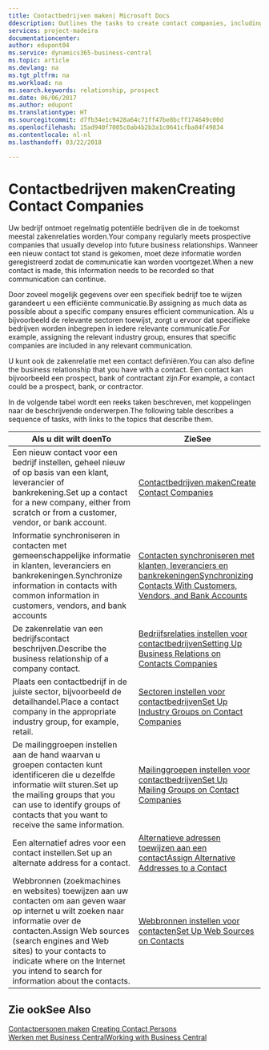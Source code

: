 ```yaml
---
title: Contactbedrijven maken| Microsoft Docs
ddescription: Outlines the tasks to create contact companies, including assigning relevant data about prospects and defining the business relationships you have with companies.
services: project-madeira
documentationcenter: 
author: edupont04
ms.service: dynamics365-business-central
ms.topic: article
ms.devlang: na
ms.tgt_pltfrm: na
ms.workload: na
ms.search.keywords: relationship, prospect
ms.date: 06/06/2017
ms.author: edupont
ms.translationtype: HT
ms.sourcegitcommit: d7fb34e1c9428a64c71ff47be8bcff174649c00d
ms.openlocfilehash: 15ad940f7005c0ab4b2b3a1c0641cfba84f49834
ms.contentlocale: nl-nl
ms.lasthandoff: 03/22/2018

---
```

# <a name="creating-contact-companies"></a><span data-ttu-id="28d44-102">Contactbedrijven maken</span><span class="sxs-lookup"><span data-stu-id="28d44-102">Creating Contact Companies</span></span>
<span data-ttu-id="28d44-103">Uw bedrijf ontmoet regelmatig potentiële bedrijven die in de toekomst meestal zakenrelaties worden.</span><span class="sxs-lookup"><span data-stu-id="28d44-103">Your company regularly meets prospective companies that usually develop into future business relationships.</span></span> <span data-ttu-id="28d44-104">Wanneer een nieuw contact tot stand is gekomen, moet deze informatie worden geregistreerd zodat de communicatie kan worden voortgezet.</span><span class="sxs-lookup"><span data-stu-id="28d44-104">When a new contact is made, this information needs to be recorded so that communication can continue.</span></span>

<span data-ttu-id="28d44-105">Door zoveel mogelijk gegevens over een specifiek bedrijf toe te wijzen garandeert u een efficiënte communicatie.</span><span class="sxs-lookup"><span data-stu-id="28d44-105">By assigning as much data as possible about a specific company ensures efficient communication.</span></span> <span data-ttu-id="28d44-106">Als u bijvoorbeeld de relevante sectoren toewijst, zorgt u ervoor dat specifieke bedrijven worden inbegrepen in iedere relevante communicatie.</span><span class="sxs-lookup"><span data-stu-id="28d44-106">For example, assigning the relevant industry group, ensures that specific companies are included in any relevant communication.</span></span>

<span data-ttu-id="28d44-107">U kunt ook de zakenrelatie met een contact definiëren.</span><span class="sxs-lookup"><span data-stu-id="28d44-107">You can also define the business relationship that you have with a contact.</span></span> <span data-ttu-id="28d44-108">Een contact kan bijvoorbeeld een prospect, bank of contractant zijn.</span><span class="sxs-lookup"><span data-stu-id="28d44-108">For example, a contact could be a prospect, bank, or contractor.</span></span>

<span data-ttu-id="28d44-109">In de volgende tabel wordt een reeks taken beschreven, met koppelingen naar de beschrijvende onderwerpen.</span><span class="sxs-lookup"><span data-stu-id="28d44-109">The following table describes a sequence of tasks, with links to the topics that describe them.</span></span>

| <span data-ttu-id="28d44-110">Als u dit wilt doen</span><span class="sxs-lookup"><span data-stu-id="28d44-110">To</span></span> | <span data-ttu-id="28d44-111">Zie</span><span class="sxs-lookup"><span data-stu-id="28d44-111">See</span></span> |
| --- | --- |
| <span data-ttu-id="28d44-112">Een nieuw contact voor een bedrijf instellen, geheel nieuw of op basis van een klant, leverancier of bankrekening.</span><span class="sxs-lookup"><span data-stu-id="28d44-112">Set up a contact for a new company, either from scratch or from a customer, vendor, or bank account.</span></span> |[<span data-ttu-id="28d44-113">Contactbedrijven maken</span><span class="sxs-lookup"><span data-stu-id="28d44-113">Create Contact Companies</span></span>](marketing-how-create-contact-companies.md) |
| <span data-ttu-id="28d44-114">Informatie synchroniseren in contacten met gemeenschappelijke informatie in klanten, leveranciers en bankrekeningen.</span><span class="sxs-lookup"><span data-stu-id="28d44-114">Synchronize information in contacts with common information in customers, vendors, and bank accounts</span></span> |[<span data-ttu-id="28d44-115">Contacten synchroniseren met klanten, leveranciers en bankrekeningen</span><span class="sxs-lookup"><span data-stu-id="28d44-115">Synchronizing Contacts With Customers, Vendors, and Bank Accounts</span></span>](marketing-synchronize-contacts-customers-vendors-bank-accounts.md) |
| <span data-ttu-id="28d44-116">De zakenrelatie van een bedrijfscontact beschrijven.</span><span class="sxs-lookup"><span data-stu-id="28d44-116">Describe the business relationship of a company contact.</span></span> |[<span data-ttu-id="28d44-117">Bedrijfsrelaties instellen voor contactbedrijven</span><span class="sxs-lookup"><span data-stu-id="28d44-117">Setting Up Business Relations on Contacts Companies</span></span>](marketing-business-relations.md) |
| <span data-ttu-id="28d44-118">Plaats een contactbedrijf in de juiste sector, bijvoorbeeld de detailhandel.</span><span class="sxs-lookup"><span data-stu-id="28d44-118">Place a contact company in the appropriate industry group, for example, retail.</span></span> |[<span data-ttu-id="28d44-119">Sectoren instellen voor contactbedrijven</span><span class="sxs-lookup"><span data-stu-id="28d44-119">Set Up Industry Groups on Contact Companies</span></span>](marketing-industry-groups.md) |
| <span data-ttu-id="28d44-120">De mailinggroepen instellen aan de hand waarvan u groepen contacten kunt identificeren die u dezelfde informatie wilt sturen.</span><span class="sxs-lookup"><span data-stu-id="28d44-120">Set up the mailing groups that you can use to identify groups of contacts that you want to receive the same information.</span></span> |[<span data-ttu-id="28d44-121">Mailinggroepen instellen voor contactbedrijven</span><span class="sxs-lookup"><span data-stu-id="28d44-121">Set Up Mailing Groups on Contact Companies</span></span>](marketing-mailing-groups.md) |
| <span data-ttu-id="28d44-122">Een alternatief adres voor een contact instellen.</span><span class="sxs-lookup"><span data-stu-id="28d44-122">Set up an alternate address for a contact.</span></span> |[<span data-ttu-id="28d44-123">Alternatieve adressen toewijzen aan een contact</span><span class="sxs-lookup"><span data-stu-id="28d44-123">Assign Alternative Addresses to a Contact</span></span>](marketing-how-assign-alternate-address.md) |
| <span data-ttu-id="28d44-124">Webbronnen (zoekmachines en websites) toewijzen aan uw contacten om aan geven waar op internet u wilt zoeken naar informatie over de contacten.</span><span class="sxs-lookup"><span data-stu-id="28d44-124">Assign Web sources (search engines and Web sites) to your contacts to indicate where on the Internet you intend to search for information about the contacts.</span></span> |[<span data-ttu-id="28d44-125">Webbronnen instellen voor contacten</span><span class="sxs-lookup"><span data-stu-id="28d44-125">Set Up Web Sources on Contacts</span></span>](marketing-web-sources.md) |

## <a name="see-also"></a><span data-ttu-id="28d44-126">Zie ook</span><span class="sxs-lookup"><span data-stu-id="28d44-126">See Also</span></span>
<span data-ttu-id="28d44-127">[Contactpersonen maken](marketing-create-contact-persons.md) </span><span class="sxs-lookup"><span data-stu-id="28d44-127">[Creating Contact Persons](marketing-create-contact-persons.md) </span></span>  
[<span data-ttu-id="28d44-128">Werken met Business Central</span><span class="sxs-lookup"><span data-stu-id="28d44-128">Working with Business Central</span></span>](ui-work-product.md)

